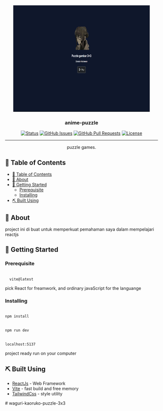 <p align="center">
  <a href="" rel="noopener">
 <img width=450px height=350px src="./src/assets/images/overviewWeb.png" alt="Project logo"></a>
</p>

<h3 align="center">anime-puzzle</h3>

<div align="center">

[![Status](https://img.shields.io/badge/status-active-success.svg)]()
[![GitHub Issues](https://img.shields.io/github/issues/kylelobo/The-Documentation-Compendium.svg)](https://github.com/kylelobo/The-Documentation-Compendium/issues)
[![GitHub Pull Requests](https://img.shields.io/github/issues-pr/kylelobo/The-Documentation-Compendium.svg)](https://github.com/kylelobo/The-Documentation-Compendium/pulls)
[![License](https://img.shields.io/badge/license-MIT-blue.svg)](/LICENSE)

</div>

---

<p align="center"> puzzle games.
    <br> 
</p>

## 📝 Table of Contents

- [📝 Table of Contents](#-table-of-contents)
- [🧐 About ](#-about-)
- [🏁 Getting Started ](#-getting-started-)
  - [Prerequisite](#prerequisite)
  - [Installing](#installing)
- [⛏️ Built Using ](#️-built-using-)

## 🧐 About <a name = "about"></a>

project ini di buat untuk memperkuat pemahaman saya dalam mempelajari reactjs

## 🏁 Getting Started <a name = "getting_started"></a>


### Prerequisite

```

  vite@latest

```
  pick React for freamwork, and ordinary javaScript for the languange
 
### Installing



```

npm install

```

```

npm run dev

```

```

localhost:5137

```


project ready run on your computer



## ⛏️ Built Using <a name = "built_using"></a>


- [ReactJs](https://react.dev/) - Web Framework
- [Vite](https://vite.dev/) - fast build and free memory
- [TailwindCss](https://tailwindcss.com/docs) - style utility

#   w a g u r i - k a o r u k o - p u z z l e - 3 x 3 
 
 